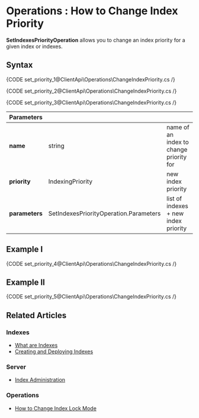 ﻿# Operations : How to Change Index Priority

**SetIndexesPriorityOperation**  allows you to change an index priority for a given index or indexes.

## Syntax

{CODE set_priority_1@ClientApi\Operations\ChangeIndexPriority.cs /}

{CODE set_priority_2@ClientApi\Operations\ChangeIndexPriority.cs /}

{CODE set_priority_3@ClientApi\Operations\ChangeIndexPriority.cs /}

| Parameters | | |
| ------------- | ------------- | ----- |
| **name** | string | name of an index to change priority for |
| **priority** | IndexingPriority | new index priority |
| **parameters** | SetIndexesPriorityOperation.Parameters | list of indexes + new index priority |

## Example I

{CODE set_priority_4@ClientApi\Operations\ChangeIndexPriority.cs /}

## Example II

{CODE set_priority_5@ClientApi\Operations\ChangeIndexPriority.cs /}

## Related Articles

### Indexes

- [What are Indexes](../../../../indexes/what-are-indexes)
- [Creating and Deploying Indexes](../../../../indexes/creating-and-deploying)

### Server

- [Index Administration](../../../../server/administration/index-administration)

### Operations

- [How to Change Index Lock Mode](../../../../client-api/operations/maintenance/indexes/set-index-lock)
